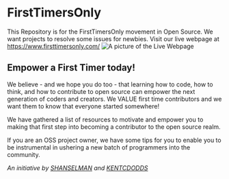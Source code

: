 # FirstTimersOnly
This Repository is for the FirstTimersOnly movement in Open Source. We want projects to resolve some issues for newbies.
Visit our live webpage at https://www.firsttimersonly.com/
![A picture of the Live Webpage](https://raw.githubusercontent.com/lauras5/firsttimersonly/gh-pages/images/homePg.jpg)

## Empower a First Timer today!
We believe - and we hope you do too - that learning how to code, how to think, and how to contribute to open source can empower the next generation of coders and creators. We VALUE first time contributors and we want them to know that everyone started somewhere!

We have gathered a list of resources to motivate and empower you to making that first step into becoming a contributor to the open source realm. 

If you are an OSS project owner, we have some tips for you to enable you to be instrumental in ushering a new batch of programmers into the community.

*An initiative by <a href="https://github.com/shanselman">SHANSELMAN</a> and <a href="https://github.com/kentcdodds">KENTCDODDS</a>*
